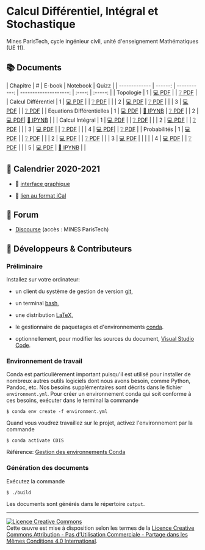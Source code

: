 

Calcul Différentiel, Intégral et Stochastique
================================================================================

Mines ParisTech, cycle ingénieur civil, unité d'enseignement Mathématiques (UE 11).

:books: Documents 
--------------------------------------------------------------------------------


| Chapitre      | # | E-book | Notebook | Quizz | 
| ------------- | ------: | -----------: | --------------------: |  :----:  | :-----: |
| Topologie | 1 | [:computer: PDF](https://boisgera.github.io/CDIS/output/Topologie.pdf) |   | [:grey_question: PDF](https://boisgera.github.io/CDIS/quizz/Topologie/output/Topologie.pdf) |
| Calcul Différentiel | 1 | [:computer: PDF](https://boisgera.github.io/CDIS/output/Calcul%20Différentiel%20I.pdf) |  | [:grey_question: PDF](https://boisgera.github.io/CDIS/quizz/Calcul%20Différentiel%20I/output/Calcul%20Différentiel%20I.pdf) |
|   | 2 | [:computer: PDF](https://boisgera.github.io/CDIS/output/Calcul%20Différentiel%20II.pdf)   | [:grey_question: PDF](https://boisgera.github.io/CDIS/quizz/Calcul%20Différentiel%20II/output/Calcul%20Différentiel%20II.pdf) |
| |   3 | [:computer: PDF](https://boisgera.github.io/CDIS/output/Calcul%20Différentiel%20III.pdf) |  | [:grey_question: PDF](https://boisgera.github.io/CDIS/quizz/Calcul%20Différentiel%20III/output/Calcul%20Différentiel%20III.pdf) |
| Equations Différentielles | 1 | [:computer: PDF](https://boisgera.github.io/CDIS/output/Equations%20Différentielles%20I.pdf)  |  [:notebook: IPYNB](https://boisgera.github.io/CDIS/Equations%20Différentielles%20I/Equations%20Différentielles%20I.ipynb) | [:grey_question: PDF](https://boisgera.github.io/CDIS/quizz/Equations%20Différentielles%20I/output/Equations%20Différentielles%20I.pdf)
|  | 2 | [:computer: PDF](https://boisgera.github.io/CDIS/output/Equations%20Différentielles%20II.pdf)|  [:notebook: IPYNB](https://boisgera.github.io/CDIS/Equations%20Différentielles%20II/Equations%20Differentielles%20II.ipynb) |  |
| Calcul Intégral | 1 | [:computer: PDF](https://boisgera.github.io/CDIS/output/Calcul%20Intégral%20I.pdf)  |  | [:grey_question: PDF](https://boisgera.github.io/CDIS/quizz/Calcul%20Intégral%20I/output/Calcul%20Intégral%20I.pdf)  |
|  | 2 | [:computer: PDF](https://boisgera.github.io/CDIS/output/Calcul%20Intégral%20II.pdf) |   | [:grey_question: PDF](https://boisgera.github.io/CDIS/quizz/Calcul%20Intégral%20II/output/Calcul%20Intégral%20II.pdf)   |
| | 3 | [:computer: PDF](https://boisgera.github.io/CDIS/output/Calcul%20Intégral%20III.pdf)  |  | [:grey_question: PDF](https://boisgera.github.io/CDIS/quizz/Calcul%20Intégral%20III/output/Calcul%20Intégral%20III.pdf) |
| |  4  | [:computer: PDF](https://boisgera.github.io/CDIS/output/Calcul%20Intégral%20IV.pdf)|  | [:grey_question: PDF](https://boisgera.github.io/CDIS/quizz/Calcul%20Intégral%20IV/output/Calcul%20Intégral%20IV.pdf) |
| Probabilités | 1 | [:computer: PDF](https://boisgera.github.io/CDIS/output/Probabilité%20I.pdf)  |   | [:grey_question: PDF](https://boisgera.github.io/CDIS/quizz/Probabilités%20I/output/Probabilités%20I.pdf) |
|  | 2 | [:computer: PDF](https://boisgera.github.io/CDIS/output/Probabilité%20II.pdf)  |   | [:grey_question: PDF](https://boisgera.github.io/CDIS/quizz/Probabilités%20II/output/Probabilités%20II.pdf) |
|  | 3 | [:computer: PDF](https://boisgera.github.io/CDIS/output/Probabilité%20III.pdf)  |   |  |
|  | 4 | [:computer: PDF](https://boisgera.github.io/CDIS/output/Probabilité%20IV.pdf)  |   | [:grey_question: PDF](https://cloud.mines-paristech.fr/index.php/s/xBpxCjhLblwLTDR/download) |
|  | 5 | [:computer: PDF](https://cloud.mines-paristech.fr/index.php/s/GLDwtTAMOJCYk3i/download)  |  [:notebook: IPYNB](https://boisgera.github.io/CDIS/Probabilités%20V/Probabilité%20V.ipynb)  |  |
<!--| ... | ... | ... |-->
  


:calendar: Calendrier 2020-2021
--------------------------------------------------------------------------------

  - :calendar: [interface graphique](https://calendar.google.com/calendar/embed?src=coobt3rgshmvkjsfgpeehgucoc%40group.calendar.google.com&ctz=Europe%2FParis)

  - :link: [lien au format iCal](https://calendar.google.com/calendar/ical/coobt3rgshmvkjsfgpeehgucoc%40group.calendar.google.com/public/basic.ics)


:speech_balloon: Forum
--------------------------------------------------------------------------------

  - [Discourse](https://discourse.mines-paristech.fr) (accès : MINES ParisTech)




:pencil: Développeurs & Contributeurs
--------------------------------------------------------------------------------

### Préliminaire

Installez sur votre ordinateur:

  - un client du système de gestion de version [git](https://git-scm.com/), 

  - un terminal [bash](https://www.gnu.org/software/bash/),

  - une distribution [LaTeX](https://www.latex-project.org/),

  - le gestionnaire de paquetages et d'environnements [conda](https://conda.io/en/latest/).

  - optionnellement, pour modifier les sources du document, 
    [Visual Studio Code](https://code.visualstudio.com/).

### Environnement de travail

Conda est particulièrement important puisqu'il est utilisé pour installer
de nombreux autres outils logiciels dont nous avons besoin, comme Python,
Pandoc, etc. Nos besoins supplémentaires sont décrits dans le fichier 
`environment.yml`.
Pour créer un environnement conda qui soit conforme à ces besoins,
exécuter dans le terminal la commande

    $ conda env create -f environment.yml

Quand vous voudrez travaillez sur le projet, activez l'environnement par la
commande

    $ conda activate CDIS

Référence: [Gestion des environnements Conda](https://conda.io/projects/conda/en/latest/user-guide/tasks/manage-environments.html)

### Génération des documents

Exécutez la commande

    $ ./build

Les documents sont générés dans le répertoire `output`.


--------------------------------------------------------------------------------

<a rel="license" href="http://creativecommons.org/licenses/by-nc-sa/4.0/"><img alt="Licence Creative Commons" style="border-width:0" src="https://i.creativecommons.org/l/by-nc-sa/4.0/88x31.png" /></a><br />Cette œuvre est mise à disposition selon les termes de la <a rel="license" href="http://creativecommons.org/licenses/by-nc-sa/4.0/">Licence Creative Commons Attribution - Pas d’Utilisation Commerciale - Partage dans les Mêmes Conditions 4.0 International</a>.


